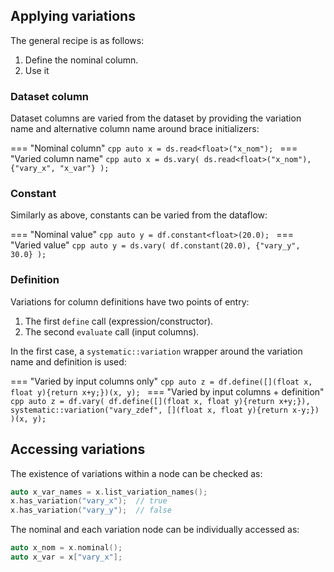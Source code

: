 ## Applying variations

The general recipe is as follows:

  1. Define the nominal column.
  2. Use it 

### Dataset column

Dataset columns are varied from the dataset by providing the variation name and alternative column name around brace initializers:

=== "Nominal column"
    ```cpp
    auto x = ds.read<float>("x_nom");
    ```
=== "Varied column name"
    ```cpp
    auto x = ds.vary( ds.read<float>("x_nom"), {"vary_x", "x_var"} );
    ```

### Constant

Similarly as above, constants can be varied from the dataflow:

=== "Nominal value"
    ```cpp
    auto y = df.constant<float>(20.0);
    ```
=== "Varied value"
    ```cpp
    auto y = ds.vary( df.constant(20.0), {"vary_y", 30.0} );
    ```

### Definition

Variations for column definitions have two points of entry:

  1. The first `define` call (expression/constructor).
  2. The second `evaluate` call (input columns).

In the first case, a `systematic::variation` wrapper around the variation name and definition is used:

=== "Varied by input columns only"
    ```cpp
    auto z = df.define([](float x, float y){return x+y;})(x, y);
    ```
=== "Varied by input columns + definition"
    ```cpp
    auto z = df.vary(
      df.define([](float x, float y){return x+y;}),
      systematic::variation("vary_zdef", [](float x, float y){return x-y;})
    )(x, y);
    ```


## Accessing variations

The existence of variations within a node can be checked as:
```cpp
auto x_var_names = x.list_variation_names();
x.has_variation("vary_x");  // true
x.has_variation("vary_y");  // false
```
The nominal and each variation node can be individually accessed as:
```cpp
auto x_nom = x.nominal();
auto x_var = x["vary_x"];
```